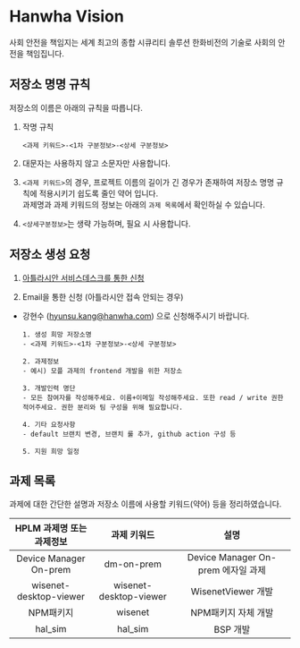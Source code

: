 # Hanwha Vision

사회 안전을 책임지는 세계 최고의 종합 시큐리티 솔루션 한화비전의 기술로 사회의 안전을 책임집니다.

## 저장소 명명 규칙

저장소의 이름은 아래의 규칙을 따릅니다.

1. 작명 규칙
   ```
   <과제 키워드>-<1차 구분정보>-<상세 구분정보>
   ```

2. 대문자는 사용하지 않고 소문자만 사용합니다.

3. `<과제 키워드>`의 경우, 프로젝트 이름의 길이가 긴 경우가 존재하여 저장소 명명 규칙에 적용시키기 쉽도록 줄인 약어 입니다. <br> 과제명과 과제 키워드의 정보는 아래의 `과제 목록`에서 확인하실 수 있습니다.

4. `<상세구분정보>`는 생략 가능하며, 필요 시 사용합니다.

## 저장소 생성 요청

1. [아틀라시안 서비스데스크를 통한 신청](https://hanwhavision-service-desk.atlassian.net/servicedesk/customer/portal/2/group/2/create/16)

2. Email을 통한 신청 (아틀라시안 접속 안되는 경우) 
 - 강현수 (hyunsu.kang@hanwha.com) 으로 신청해주시기 바랍니다.
   ```
   1. 생성 희망 저장소명
   - <과제 키워드>-<1차 구분정보>-<상세 구분정보>

   2. 과제정보
   - 예시) 모플 과제의 frontend 개발을 위한 저장소

   3. 개발인력 명단
   - 모든 참여자를 작성해주세요. 이름+이메일 작성해주세요. 또한 read / write 권한 적어주세요. 권한 분리와 팀 구성을 위해 필요합니다.

   4. 기타 요청사항
   - default 브랜치 변경, 브랜치 룰 추가, github action 구성 등

   5. 지원 희망 일정
   ```


## 과제 목록

과제에 대한 간단한 설명과 저장소 이름에 사용할 키워드(약어) 등을 정리하였습니다.

| HPLM 과제명 또는 과제정보 | 과제 키워드| 설명 |
|:--------:|:-----------:|:------:|
| Device Manager On-prem | dm-on-prem | Device Manager On-prem 에자일 과제|
| wisenet-desktop-viewer | wisenet-desktop-viewer | WisenetViewer 개발 |
| NPM패키지 | wisenet | NPM패키지 자체 개발 |
| hal_sim | hal_sim | BSP 개발|